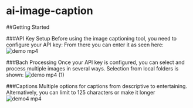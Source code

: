 # ai-image-caption

##Getting Started

###API Key Setup
Before using the image captioning tool, you need to configure your API key: From there you can enter it as seen here:
![demo mp4](https://github.com/user-attachments/assets/2b4d1b20-c3a3-44b6-a9d3-b2357d88b1e9)

###Bach Processing
Once your API key is configured, you can select and process multiple images in several ways. Selection from local folders is shown:
![demo mp4 (1)](https://github.com/user-attachments/assets/13f9749a-aae6-4ff4-8e29-ee04847bbcf5)

###Captions
Multiple options for captions from descriptive to entertaining. Alternatively, you can limit to 125 characters or make it longer
![demo4 mp4](https://github.com/user-attachments/assets/68d08ad5-6eed-4f24-8163-a6ce513f4fdb)
